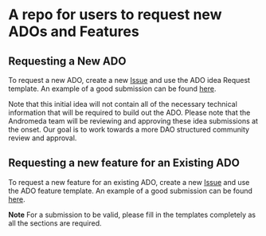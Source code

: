 # A repo for users to request new ADOs and Features

## Requesting a New ADO 
To request a new ADO, create a new [Issue](https://github.com/andromedaprotocol/ado-database/issues/new/choose) and use the ADO idea Request template. An example of a good submission can be found [here](https://github.com/andromedaprotocol/ado-database/issues/2). 

Note that this initial idea will not contain all of the necessary technical information that will be required to build out the ADO.
Please note that the Andromeda team will be reviewing and approving these idea submissions at the onset.  Our goal is to work towards a more DAO structured community review and approval.

## Requesting a new feature for an Existing ADO
To request a new feature for an existing ADO, create a new [Issue](https://github.com/andromedaprotocol/ado-database/issues/new/choose) and use the ADO feature template. An example of a good submission can be found [here](https://github.com/andromedaprotocol/ado-database/issues/3).

**Note**
For a submission to be valid, please fill in the templates completely as all the sections are required.
